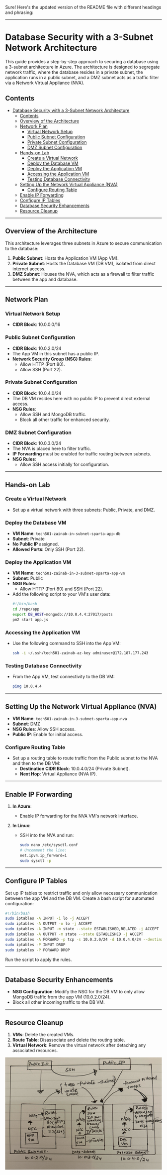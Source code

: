 Sure! Here's the updated version of the README file with different headings and phrasing:

---

# Database Security with a 3-Subnet Network Architecture

This guide provides a step-by-step approach to securing a database using a 3-subnet architecture in Azure. The architecture is designed to segregate network traffic, where the database resides in a private subnet, the application runs in a public subnet, and a DMZ subnet acts as a traffic filter via a Network Virtual Appliance (NVA).

## Contents

- [Database Security with a 3-Subnet Network Architecture](#database-security-with-a-3-subnet-network-architecture)
  - [Contents](#contents)
  - [Overview of the Architecture](#overview-of-the-architecture)
  - [Network Plan](#network-plan)
    - [Virtual Network Setup](#virtual-network-setup)
    - [Public Subnet Configuration](#public-subnet-configuration)
    - [Private Subnet Configuration](#private-subnet-configuration)
    - [DMZ Subnet Configuration](#dmz-subnet-configuration)
  - [Hands-on Lab](#hands-on-lab)
    - [Create a Virtual Network](#create-a-virtual-network)
    - [Deploy the Database VM](#deploy-the-database-vm)
    - [Deploy the Application VM](#deploy-the-application-vm)
    - [Accessing the Application VM](#accessing-the-application-vm)
    - [Testing Database Connectivity](#testing-database-connectivity)
  - [Setting Up the Network Virtual Appliance (NVA)](#setting-up-the-network-virtual-appliance-nva)
    - [Configure Routing Table](#configure-routing-table)
  - [Enable IP Forwarding](#enable-ip-forwarding)
  - [Configure IP Tables](#configure-ip-tables)
  - [Database Security Enhancements](#database-security-enhancements)
  - [Resource Cleanup](#resource-cleanup)

---

## Overview of the Architecture

This architecture leverages three subnets in Azure to secure communication to the database:

1. **Public Subnet**: Hosts the Application VM (App VM).
2. **Private Subnet**: Hosts the Database VM (DB VM), isolated from direct internet access.
3. **DMZ Subnet**: Houses the NVA, which acts as a firewall to filter traffic between the app and database.

---

## Network Plan

### Virtual Network Setup

- **CIDR Block**: 10.0.0.0/16

### Public Subnet Configuration

- **CIDR Block**: 10.0.2.0/24
- The App VM in this subnet has a public IP.
- **Network Security Group (NSG) Rules**:
  - Allow HTTP (Port 80).
  - Allow SSH (Port 22).

### Private Subnet Configuration

- **CIDR Block**: 10.0.4.0/24
- The DB VM resides here with no public IP to prevent direct external access.
- **NSG Rules**:
  - Allow SSH and MongoDB traffic.
  - Block all other traffic for enhanced security.

### DMZ Subnet Configuration

- **CIDR Block**: 10.0.3.0/24
- The NVA is placed here to filter traffic.
- **IP Forwarding** must be enabled for traffic routing between subnets.
- **NSG Rules**:
  - Allow SSH access initially for configuration.

---

## Hands-on Lab

### Create a Virtual Network

- Set up a virtual network with three subnets: Public, Private, and DMZ.

### Deploy the Database VM

- **VM Name**: `tech501-zainab-in-subnet-sparta-app-db`
- **Subnet**: Private
- **No Public IP** assigned.
- **Allowed Ports**: Only SSH (Port 22).

### Deploy the Application VM

- **VM Name**: `tech501-zainab-in-3-subnet-sparta-app-vm`
- **Subnet**: Public
- **NSG Rules**:
  - Allow HTTP (Port 80) and SSH (Port 22).
- Add the following script to your VM's user data:
  ```bash
  #!/bin/bash
  cd /repo/app
  export DB_HOST=mongodb://10.0.4.4:27017/posts
  pm2 start app.js
  ```

### Accessing the Application VM

- Use the following command to SSH into the App VM:
  ```bash
  ssh -i ~/.ssh/tech501-zainab-az-key adminuser@172.187.177.243
  ```

### Testing Database Connectivity

- From the App VM, test connectivity to the DB VM:
  ```bash
  ping 10.0.4.4
  ```

---

## Setting Up the Network Virtual Appliance (NVA)

- **VM Name**: `tech501-zainab-in-3-subnet-sparta-app-nva`
- **Subnet**: DMZ
- **NSG Rules**: Allow SSH access.
- **Public IP**: Enable for initial access.

### Configure Routing Table

- Set up a routing table to route traffic from the Public subnet to the NVA and then to the DB VM:
  - **Destination CIDR Block**: 10.0.4.0/24 (Private Subnet).
  - **Next Hop**: Virtual Appliance (NVA IP).

---

## Enable IP Forwarding

1. **In Azure**:

   - Enable IP forwarding for the NVA VM's network interface.

2. **In Linux**:
   - SSH into the NVA and run:
     ```bash
     sudo nano /etc/sysctl.conf
     # Uncomment the line:
     net.ipv4.ip_forward=1
     sudo sysctl -p
     ```

---

## Configure IP Tables

Set up IP tables to restrict traffic and only allow necessary communication between the app VM and the DB VM. Create a bash script for automated configuration:

```bash
#!/bin/bash
sudo iptables -A INPUT -i lo -j ACCEPT
sudo iptables -A OUTPUT -o lo -j ACCEPT
sudo iptables -A INPUT -m state --state ESTABLISHED,RELATED -j ACCEPT
sudo iptables -A OUTPUT -m state --state ESTABLISHED -j ACCEPT
sudo iptables -A FORWARD -p tcp -s 10.0.2.0/24 -d 10.0.4.0/24 --destination-port 27017 -m tcp -j ACCEPT
sudo iptables -P INPUT DROP
sudo iptables -P FORWARD DROP
```

Run the script to apply the rules.

---

## Database Security Enhancements

- **NSG Configuration**: Modify the NSG for the DB VM to only allow MongoDB traffic from the app VM (10.0.2.0/24).
- Block all other incoming traffic to the DB VM.

---

## Resource Cleanup

1. **VMs**: Delete the created VMs.
2. **Route Table**: Disassociate and delete the routing table.
3. **Virtual Network**: Remove the virtual network after detaching any associated resources.

![Diagram](../images/Handwritten_2025-01-31_174135.jpg)
